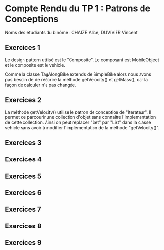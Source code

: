 # Compte Rendu du TP 1 : Patrons de Conceptions

Noms des étudiants du binôme : CHAIZE Alice, DUVIVIER Vincent

## Exercices 1
Le design pattern utilisé est le "Composite".  Le composant est MobileObject et le composite est le vehicle.

Comme la classe TagAlongBike extends de SimpleBike alors nous avons pas besoin de de réécrire la méthode getVelocity() et getMass(), car la façon de calculer n'a pas changée. 

## Exercices 2
La méthode getVelocity() utilise le patron de conception de "Iterateur". Il permet de parcourir une collection d'objet sans connaitre l'implementation de cette collection. Ainsi on peut replacer "Set" par "List" dans la classe vehicle sans avoir à modifier l'implémentation de la méthode "getVelocity()". 

## Exercices 3

## Exercices 4

## Exercices 5

## Exercices 6

## Exercices 7

## Exercices 8

## Exercices 9
